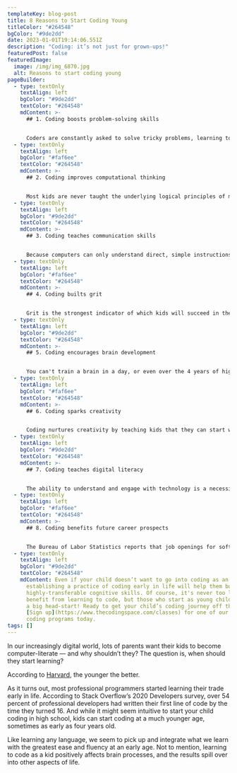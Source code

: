 ```yaml
---
templateKey: blog-post
title: 8 Reasons to Start Coding Young
titleColor: "#264548"
bgColor: "#9de2dd"
date: 2023-01-01T19:14:06.551Z
description: "Coding: it’s not just for grown-ups!"
featuredPost: false
featuredImage:
  image: /img/img_6870.jpg
  alt: Reasons to start coding young
pageBuilder:
  - type: textOnly
    textAlign: left
    bgColor: "#9de2dd"
    textColor: "#264548"
    mdContent: >-
      ## 1. Coding boosts problem-solving skills


      Coders are constantly asked to solve tricky problems, learning to tackle complex or novel challenges in creative, efficient ways. The process of coding requires young STEM-heads to break issues down into more manageable sub-problems, then progress through an iterative process of identifying, prioritizing, and implementing solutions. Because of all this, kids start honing their problem-solving skills as soon as they take on their first coding challenge.
  - type: textOnly
    textAlign: left
    bgColor: "#faf6ee"
    textColor: "#264548"
    mdContent: >-
      ## 2. Coding improves computational thinking


      Most kids are never taught the underlying logical principles of math, or shown math’s broader applicability in the wide, wonderful world. So, to them, math can seem boring, overly abstract, and unrelatable. One of the great things about coding is that, while kids don’t need to be math experts to get started, they will naturally learn mathematical principles as they code — a mindset we like to call “computational thinking.” Coding allows kids to interact with and visualize the abstract principles of math, instead of just engaging with dry, intimidating digits on paper.
  - type: textOnly
    textAlign: left
    bgColor: "#9de2dd"
    textColor: "#264548"
    mdContent: >-
      ## 3. Coding teaches communication skills


      Because computers can only understand direct, simple instructions, tinkering with code naturally develops your ability to express yourself clearly & concisely. In fact, learning to code has many of the cognitive benefits of learning a new language!
  - type: textOnly
    textAlign: left
    bgColor: "#faf6ee"
    textColor: "#264548"
    mdContent: >-
      ## 4. Coding builts grit


      Grit is the strongest indicator of which kids will succeed in their education and professional careers, and coding is an excellent way to help your child develop grit. When kids start tackling coding tasks, they will inevitably fail — over and over again. But our coding teachers help young coders stick to it, developing resilience of spirit and mind in the face of hardship. After all, you can’t complain, whine, or negotiate your way out of a problem with a computer: instead, you have to use logic, creativity, and deductive reasoning. Coding builds grit and confidence, because it teaches kids that most problems can be solved if they just keep trying!
  - type: textOnly
    textAlign: left
    bgColor: "#9de2dd"
    textColor: "#264548"
    mdContent: >-
      ## 5. Coding encourages brain development


      You can't train a brain in a day, or even over the 4 years of high school. The ideas a child most successfully integrates are those from their early, and ongoing, encounters, when their brain is most “plastic”. Put simply, our brains build increasingly complex structures on top of existing, simpler structures. Exposure to programming at an early age builds these first structures, improving the brain's natural tendency for language and logic and providing a higher platform for future knowledge.
  - type: textOnly
    textAlign: left
    bgColor: "#faf6ee"
    textColor: "#264548"
    mdContent: >-
      ## 6. Coding sparks creativity


      Coding nurtures creativity by teaching kids that they can start with nothing and finish with something amazing. In the non-digital world, creativity can be limited by materials, like ingredients when we cook or the size of the canvas when we paint. But coding takes place in the virtual world, where the only restriction is the child’s imagination.
  - type: textOnly
    textAlign: left
    bgColor: "#9de2dd"
    textColor: "#264548"
    mdContent: >-
      ## 7. Coding teaches digital literacy


      The ability to understand and engage with technology is a necessity for navigating an increasingly digitized society. In other words, kids need to be digitally literate. Generally speaking, “digital literacy” refers to a person’s ability to understand and engage with technology in a thoughtful, meaningful way. Kids who are digitally literate know how to find, consume, create, and share digital content. They also understand the basics of Internet safety such as creating strong passwords, using privacy settings, and knowing what to share or not on social media. By learning to code at a young age, kids will come to intuitively understand the inner workings of digital applications, which will help them grasp the importance of safety, privacy, and critical thinking about digital content.
  - type: textOnly
    textAlign: left
    bgColor: "#faf6ee"
    textColor: "#264548"
    mdContent: >-
      ## 8. Coding benefits future career prospects


      The Bureau of Labor Statistics reports that job openings for software developers are slated to [grow 21 percent between 2018 and 2028](https://www.bls.gov/ooh/computer-and-information-technology/software-developers.htm) — that’s more than four times the average rate for all careers. But even kids who aren’t interested in becoming full-time developers can still benefit professionally from learning a coding language or two. Programming savvy is valuable, regardless of your child’s educational background or job interest. In some cases, it may even be the capability that ultimately [boosts them above their job market competitors](https://careerbuzz.prosky.co/articles/how-relevant-programming-can-be-to-your-resume-and-interests)!
  - type: textOnly
    textAlign: left
    bgColor: "#9de2dd"
    textColor: "#264548"
    mdContent: Even if your child doesn’t want to go into coding as an adult,
      establishing a practice of coding early in life will help them build
      highly-transferable cognitive skills. Of course, it's never too late to
      benefit from learning to code, but those who start as young children have
      a big head-start! Ready to get your child’s coding journey off the ground?
      [Sign up](https://www.thecodingspace.com/classes) for one of our top-tier
      coding programs today.
tags: []
---
```

In our increasingly digital world, lots of parents want their kids to become computer-literate — and why shouldn’t they? The question is, when should they start learning?

According to [Harvard](https://developingchild.harvard.edu/resources/inbrief-science-of-ecd/), the younger the better.

As it turns out, most professional programmers started learning their trade early in life. According to Stack Overflow’s 2020 Developers survey, over 54 percent of professional developers had written their first line of code by the time they turned 16. And while it might seem intuitive to start your child coding in high school, kids can start coding at a much younger age, sometimes as early as four years old.

Like learning any language, we seem to pick up and integrate what we learn with the greatest ease and fluency at an early age. Not to mention, learning to code as a kid positively affects brain processes, and the results spill over into other aspects of life.